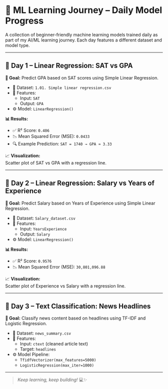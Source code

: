 # 📘 ML Learning Journey – Daily Model Progress

A collection of beginner-friendly machine learning models trained daily as part of my AI/ML learning journey. Each day features a different dataset and model type.

---

## 📅 Day 1 – Linear Regression: SAT vs GPA

**🎯 Goal:** Predict GPA based on SAT scores using Simple Linear Regression.

- 📁 Dataset: `1.01. Simple linear regression.csv`
- 🔢 Features:
  - Input: `SAT`
  - Output: `GPA`
- ⚙️ Model: `LinearRegression()`

**📊 Results:**
- ✅ R² Score: `0.406`
- 📉 Mean Squared Error (MSE): `0.0433`
- 🔍 Example Prediction: `SAT = 1740 → GPA ≈ 3.33`

📈 **Visualization:**  
Scatter plot of SAT vs GPA with a regression line.

---

## 📅 Day 2 – Linear Regression: Salary vs Years of Experience

**🎯 Goal:** Predict Salary based on Years of Experience using Simple Linear Regression.

- 📁 Dataset: `Salary_dataset.csv`
- 🔢 Features:
  - Input: `YearsExperience`
  - Output: `Salary`
- ⚙️ Model: `LinearRegression()`

**📊 Results:**
- ✅ R² Score: `0.9576`
- 📉 Mean Squared Error (MSE): `30,801,096.88`

📈 **Visualization:**  
Scatter plot of Experience vs Salary with a regression line.

---

## 📅 Day 3 – Text Classification: News Headlines

**🎯 Goal:** Classify news content based on headlines using TF-IDF and Logistic Regression.

- 📁 Dataset: `news_summary.csv`
- 🔢 Features:
  - Input: `ctext` (cleaned article text)
  - Target: `headlines`
- ⚙️ Model Pipeline:
  - `TfidfVectorizer(max_features=5000)`
  - `LogisticRegression(max_iter=1000)`

---

> *Keep learning, keep building!* 💻✨

